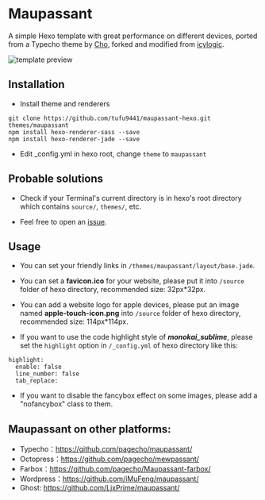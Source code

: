 Maupassant
==========

A simple Hexo template with great performance on different devices, ported from a Typecho theme by [Cho](https://github.com/pagecho), forked and modified from [icylogic](https://github.com/icylogic/maupassant-hexo/).

![template preview](https://ddydeg.by3302.livefilestore.com/y2p1ZgHER4eIFaEHhwaf96MvZH4_iLufEIDj7o8acDgI1GXFDtPI-eRAgvokFoR9irbz738gMmWc_N7yexG6uhB1Dcmelb0cXg8HexpiAdZ5HQ/m.png "Maupassant template preview")

## Installation

- Install theme and renderers

```
git clone https://github.com/tufu9441/maupassant-hexo.git themes/maupassant
npm install hexo-renderer-sass --save
npm install hexo-renderer-jade --save
```

- Edit _config.yml in hexo root, change `theme` to `maupassant`

## Probable solutions


- Check if your Terminal's current directory is in hexo's root directory which contains `source/`, `themes/`, etc.

- Feel free to open an [issue](https://github.com/tufu9441/maupassant-hexo/issues/new).
 

## Usage

- You can set your friendly links in `/themes/maupassant/layout/base.jade`.

- You can set a **favicon.ico** for your website, please put it into  `/source` folder of hexo directory, recommended size: 32px*32px.

- You can add a website logo for apple devices, please put an image named **apple-touch-icon.png** into `/source` folder of hexo directory, recommended size: 114px*114px.

- If you want to use the code highlight style of ***monokai_sublime***, please set the `highlight` option in `/_config.yml` of hexo directory like this:

```
highlight:
  enable: false
  line_number: false
  tab_replace:
```

- If you want to disable the fancybox effect on some images, please add a "nofancybox" class to them.

## Maupassant on other platforms:

+ Typecho：https://github.com/pagecho/maupassant/
+ Octopress：https://github.com/pagecho/mewpassant/
+ Farbox：https://github.com/pagecho/Maupassant-farbox/
+ Wordpress：https://github.com/iMuFeng/maupassant/
+ Ghost: https://github.com/LjxPrime/maupassant/
